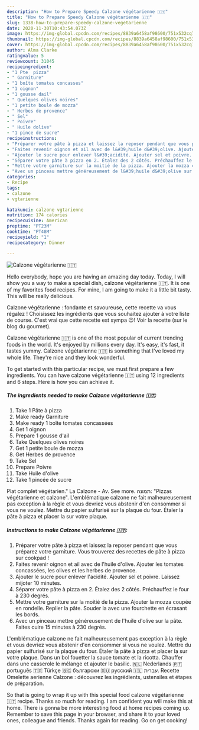 ```yaml
---
description: "How to Prepare Speedy Calzone végétarienne 🇮🇹"
title: "How to Prepare Speedy Calzone végétarienne 🇮🇹"
slug: 1338-how-to-prepare-speedy-calzone-vegetarienne
date: 2020-11-30T10:43:54.073Z
image: https://img-global.cpcdn.com/recipes/8839a6458af98600/751x532cq70/calzone-vegetarienne-🇮🇹-photo-principale-de-la-recette.jpg
thumbnail: https://img-global.cpcdn.com/recipes/8839a6458af98600/751x532cq70/calzone-vegetarienne-🇮🇹-photo-principale-de-la-recette.jpg
cover: https://img-global.cpcdn.com/recipes/8839a6458af98600/751x532cq70/calzone-vegetarienne-🇮🇹-photo-principale-de-la-recette.jpg
author: Alma Clarke
ratingvalue: 5
reviewcount: 31045
recipeingredient:
- "1 Pte  pizza"
- " Garniture"
- "1 boîte tomates concasses"
- "1 oignon"
- "1 gousse dail"
- " Quelques olives noires"
- "1 petite boule de mozza"
- " Herbes de provence"
- " Sel"
- " Poivre"
- " Huile dolive"
- "1 pince de sucre"
recipeinstructions:
- "Préparer votre pâte à pizza et laissez la reposer pendant que vous préparez votre garniture. Vous trouverez des recettes de pâte à pizza sur cookpad !"
- "Faites revenir oignon et ail avec de l&#39;huile d&#39;olive. Ajouter les tomates concassées, les olives et les herbes de provence."
- "Ajouter le sucre pour enlever l&#39;acidité. Ajouter sel et poivre. Laissez mijoter 10 minutes."
- "Séparer votre pâte à pizza en 2. Étalez des 2 côtés. Préchauffez le four à 230 degrés."
- "Mettre votre garniture sur la moitié de la pizza. Ajouter la mozza coupée en rondelle. Replier la pâte. Souder la avec une fourchette en écrasant les bords."
- "Avec un pinceau mettre généreusement de l&#39;huile d&#39;olive sur la pâte. Faites cuire 15 minutes à 230 degrés."
categories:
- Recipe
tags:
- calzone
- vgtarienne

katakunci: calzone vgtarienne 
nutrition: 174 calories
recipecuisine: American
preptime: "PT23M"
cooktime: "PT48M"
recipeyield: "1"
recipecategory: Dinner

---
```



![Calzone végétarienne 🇮🇹](https://img-global.cpcdn.com/recipes/8839a6458af98600/751x532cq70/calzone-vegetarienne-🇮🇹-photo-principale-de-la-recette.jpg)

Hello everybody, hope you are having an amazing day today. Today, I will show you a way to make a special dish, calzone végétarienne 🇮🇹. It is one of my favorites food recipes. For mine, I am going to make it a little bit tasty. This will be really delicious.

Calzone végétarienne : fondante et savoureuse, cette recette va vous régalez ! Choisissez les ingrédients que vous souhaitez ajouter à votre liste de course. C&#39;est vrai que cette recette est sympa 😉! Voir la recette (sur le blog du gourmet).

Calzone végétarienne 🇮🇹 is one of the most popular of current trending foods in the world. It's enjoyed by millions every day. It's easy, it's fast, it tastes yummy. Calzone végétarienne 🇮🇹 is something that I've loved my whole life. They're nice and they look wonderful.


To get started with this particular recipe, we must first prepare a few ingredients. You can have calzone végétarienne 🇮🇹 using 12 ingredients and 6 steps. Here is how you can achieve it.

<!--inarticleads1-->

##### The ingredients needed to make Calzone végétarienne 🇮🇹:

1. Take 1 Pâte à pizza
1. Make ready  Garniture
1. Make ready 1 boîte tomates concassées
1. Get 1 oignon
1. Prepare 1 gousse d&#39;ail
1. Take  Quelques olives noires
1. Get 1 petite boule de mozza
1. Get  Herbes de provence
1. Take  Sel
1. Prepare  Poivre
1. Take  Huile d&#39;olive
1. Take 1 pincée de sucre


Plat complet végétarien.&#34; La Calzone - Av. See more. תמונה: &#34;Pizzas végétarienne et calzone&#34;. L&#39;emblématique calzone ne fait malheureusement pas exception à la règle et vous devriez vous abstenir d&#39;en consommer si vous ne voulez. Mettre du papier sulfurisé sur la plaque du four. Étaler la pâte à pizza et placer la sur votre plaque. 

<!--inarticleads2-->

##### Instructions to make Calzone végétarienne 🇮🇹:

1. Préparer votre pâte à pizza et laissez la reposer pendant que vous préparez votre garniture. Vous trouverez des recettes de pâte à pizza sur cookpad !
1. Faites revenir oignon et ail avec de l&#39;huile d&#39;olive. Ajouter les tomates concassées, les olives et les herbes de provence.
1. Ajouter le sucre pour enlever l&#39;acidité. Ajouter sel et poivre. Laissez mijoter 10 minutes.
1. Séparer votre pâte à pizza en 2. Étalez des 2 côtés. Préchauffez le four à 230 degrés.
1. Mettre votre garniture sur la moitié de la pizza. Ajouter la mozza coupée en rondelle. Replier la pâte. Souder la avec une fourchette en écrasant les bords.
1. Avec un pinceau mettre généreusement de l&#39;huile d&#39;olive sur la pâte. Faites cuire 15 minutes à 230 degrés.


L&#39;emblématique calzone ne fait malheureusement pas exception à la règle et vous devriez vous abstenir d&#39;en consommer si vous ne voulez. Mettre du papier sulfurisé sur la plaque du four. Étaler la pâte à pizza et placer la sur votre plaque. Dans un bol fouetter la sauce tomate et la ricotta. Chauffer dans une casserole le mélange et ajouter le basilic. 🇳🇱 Nederlands 🇵🇹 português 🇹🇷 Türkçe 🇧🇬 български 🇷🇺 русский 🇮🇱 עברית. Recette Omelette aerienne Calzone : découvrez les ingrédients, ustensiles et étapes de préparation. 

So that is going to wrap it up with this special food calzone végétarienne 🇮🇹 recipe. Thanks so much for reading. I am confident you will make this at home. There is gonna be more interesting food at home recipes coming up. Remember to save this page in your browser, and share it to your loved ones, colleague and friends. Thanks again for reading. Go on get cooking!
